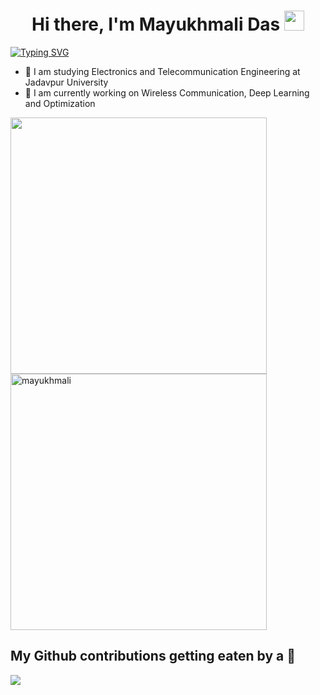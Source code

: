 <h1 align="center">Hi there, I'm Mayukhmali Das</a> <img src="https://user-images.githubusercontent.com/64318469/176737130-33ef105d-385a-43e4-a68e-33ac3f19ab12.gif" height="32" /></h1>

 
[![Typing SVG](https://readme-typing-svg.herokuapp.com?duration=10000&lines=Electronics%2C+Artificial+Intelligence)](https://git.io/typing-svg)

<!---
<a href="#"><img align="right" src="https://user-images.githubusercontent.com/64318469/176737409-3d90e163-49b9-4e8f-8182-2b3f2446a91a.gif" width="200 " height="200" /></a>
--->

- 🔌 I am studying Electronics and Telecommunication Engineering at Jadavpur University
- 📶 I am currently working on Wireless Communication, Deep Learning and Optimization
    
 <!---
   
<a href="https://www.linkedin.com/in/mayukhmali-das-7237a1196"><img align="left" alt="Mayukhmali's LinkedIN" width="22px" src="https://raw.githubusercontent.com/peterthehan/peterthehan/master/assets/linkedin.svg" /></a>


<a href="https://scholar.google.com/citations?user=jUzToa8AAAAJ&hl=en"><img align="left" alt="Mayukhmali's Google Scholar" width="22px" src="https://user-images.githubusercontent.com/64318469/176760872-1ca57881-4131-47fa-b518-f4c963dde115.png" /></a>

<a href="https://www.researchgate.net/profile/Mayukhmali-Das"><img align="left" alt="Mayukhmali's RG" width="22px" src="https://user-images.githubusercontent.com/64318469/176761750-2e282a7e-2c90-497c-ab6a-ec9a337e86b5.png" /></a>

<a href="https://twitter.com/DasMayukhmali"><img align="left" alt="Mayukhmali's Twitter" width="22px" src="https://user-images.githubusercontent.com/64318469/176983139-6a33557b-4049-48f5-b3e5-f8f53a720057.png" /></a>

<a href="https://www.reddit.com/user/Advanced_Ship_8308"><img align="left" alt="Mayukhmali's reddit" width="22px" src="https://user-images.githubusercontent.com/64318469/178093999-ebcb5c55-9350-4c78-8111-e9deb414fedb.png" /></a>

<a href="https://smartmayukh.github.io/Personal-site/"><img align="left" alt="Mayukhmali's website" width="22px" src="https://user-images.githubusercontent.com/64318469/179639086-94ce6361-d833-4283-9839-96bdb13123d9.png" /></a>

![visitors](https://visitor-badge.glitch.me/badge?page_id=Smartmayukh.Smartmayukh)
--->

<!---
</br>
<h2>🏆 Github Profile Trophies and Stats</h2>

<p align="left">
  <img alig src="https://github-profile-trophy.vercel.app/?username=guilyx&column=8&rank=SSS,SS,S,AAA,AA,A,SECRET&theme=gruvbox&no-frame=true" width="820"/>
</p>
--->


<!--- ![Top Langs](https://github-readme-stats.vercel.app/api/top-langs/?username=Smartmayukh&layout=compact) --->

<p float="center">
  <img alig src="https://github-readme-streak-stats.herokuapp.com?user=Smartmayukh&theme=neon-palenight&hide_border=true"  width="410"/>  
  <img src="https://github-readme-stats.vercel.app/api?username=Smartmayukh&show_icons=true&theme=gotham" alt="mayukhmali"width="410" />
</p>


<!---

<h2>🥇 Rank 1 in HDLbits Verilog </h2>

<p align="center">
  <img alig src="https://user-images.githubusercontent.com/64318469/177551603-ebc6379e-0b67-4c6a-bcd7-5dbcd05febd1.gif" width="620" />
</p>

--->

<h2>My Github contributions getting eaten by a 🐍</h2>
<p align="left">
  <img alig src="https://github.com/Smartmayukh/Smartmayukh/blob/output/github-contribution-grid-snake.svg" />
</p>



<!---
<h2>:book: Guestbook</h2>
<p>Leave a message 📧 for me  <a href="https://github.com/Smartmayukh/Smartmayukh/issues/new?template=guestbook-entry.md">here</a> or you can participate in my free for all ♟<a href="https://github.com/Smartmayukh/chess/blob/master/README.md">chess</a>  tournament 🏆</p>
--->
<br/>
<br/>
<!---
<h2>💡📞Some retro images of Electronics and Telecomm</h2>

<p align="left">
  <img alig src="https://user-images.githubusercontent.com/64318469/176818356-f176f3b7-7aeb-4882-9489-4083b5ed5413.gif"  width="204"/>  
  <img src="https://user-images.githubusercontent.com/64318469/176818514-e0dae354-7fac-4585-93c6-50fbae91fc38.gif" width="204" />
  <img src="https://user-images.githubusercontent.com/64318469/176824387-e836927b-fe30-4523-90b0-d1bc0c0d7daa.gif" width="204" />
    <img src="https://user-images.githubusercontent.com/64318469/176825486-1982d256-d525-45fa-aeea-66d4cb7a7bc8.gif" width="204" />
</p>

--->
